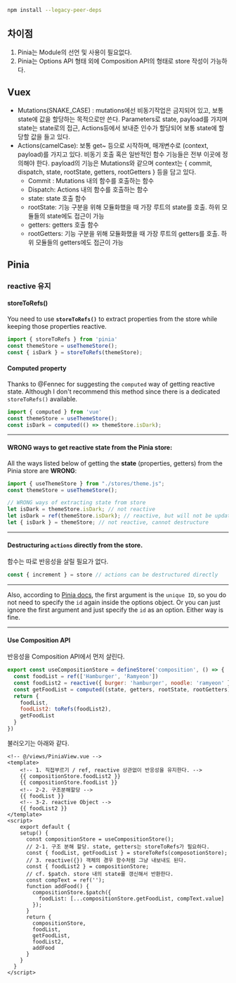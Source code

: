 ```bash
npm install --legacy-peer-deps
```

## 차이점
1. Pinia는 Module의 선언 및 사용이 필요없다.
2. Pinia는 Options API 형태 외에 Composition API의 형태로 store 작성이 가능하다.



## Vuex

- Mutations(SNAKE_CASE) : mutations에선 비동기작업은 금지되어 있고, 보통 state에 값을 할당하는 목적으로만 쓴다. Parameters로 state, payload를 가지며 state는 state로의 접근, Actions등에서 보내준 인수가 할당되어 보통 state에 할당할 값을 들고 있다.
- Actions(camelCase): 보통 get~ 등으로 시작하며, 매개변수로 (context, payload)를 가지고 있다. 비동기 호출 혹은 일반적인 함수 기능들은 전부 이곳에 정의해야 한다. payload의 기능은 Mutations와 같으며 context는 { commit, dispatch, state, rootState, getters, rootGetters } 등을 담고 있다.
  - Commit : Mutations 내의 함수를 호출하는 함수
  - Dispatch: Actions 내의 함수를 호출하는 함수
  - state: state 호출 함수
  - rootState: 기능 구분을 위해 모듈화했을 때 가장 루트의 state를 호출. 하위 모듈들의 state에도 접근이 가능
  - getters: getters 호출 함수
  - rootGetters:  기능 구분을 위해 모듈화했을 때 가장 루트의 getters를 호출. 하위 모듈들의 getters에도 접근이 가능



## Pinia

### reactive 유지

#### storeToRefs()

You need to use **`storeToRefs()`** to extract properties from the store while keeping those properties reactive.

```js
import { storeToRefs } from 'pinia'
const themeStore = useThemeStore();
const { isDark } = storeToRefs(themeStore);
```

#### Computed property

Thanks to @Fennec for suggesting the `computed` way of getting reactive state. Although I don't recommend this method since there is a dedicated `storeToRefs()` available.

```js
import { computed } from 'vue'
const themeStore = useThemeStore();
const isDark = computed(() => themeStore.isDark);
```

------

#### WRONG ways to get reactive state from the Pinia store:

All the ways listed below of getting the **state** (properties, getters) from the Pinia store are **WRONG**:

```js
import { useThemeStore } from "./stores/theme.js";
const themeStore = useThemeStore();

// WRONG ways of extracting state from store
let isDark = themeStore.isDark; // not reactive
let isDark = ref(themeStore.isDark); // reactive, but will not be updated with the store
let { isDark } = themeStore; // not reactive, cannot destructure
```

------

#### Destructuring `actions` directly from the store.

함수는 따로 반응성을 살릴 필요가 없다.

```js
const { increment } = store // actions can be destructured directly
```

------

Also, according to [Pinia docs](https://pinia.vuejs.org/core-concepts/), the first argument is the `unique ID`, so you do not need to specify the `id` again inside the options object. Or you can just ignore the first argument and just specify the `id` as an option. Either way is fine.

---

#### Use Composition API

반응성을 Composition API에서 먼저 살린다. 

```js
export const useCompositionStore = defineStore('composition', () => {
  const foodList = ref(['Hamburger', 'Ramyeon'])
  const foodList2 = reactive({ burger: 'hamburger', noodle: 'ramyeon' })
  const getFoodList = computed((state, getters, rootState, rootGetters) => foodList.value)
  return {
    foodList,
    foodList2: toRefs(foodList2),
    getFoodList
  }
})
```

불러오기는 아래와 같다.

```vue
<!-- @/views/PiniaView.vue -->
<template>
	<!-- 1. 직접부르기 / ref, reactive 상관없이 반응성을 유지한다. -->
	{{ compositionStore.foodList2 }}
	{{ compositionStore.foodList }}
	<!-- 2-2. 구조분해할당 -->
	{{ foodList }}
	<!-- 3-2. reactive Object -->
	{{ foodList2 }}
</template>
<script>
	export default {
    setup() {
      const compositionStore = useCompositionStore();
      // 2-1. 구조 분해 할당. state, getters는 storeToRefs가 필요하다.
      const { foodList, getFoodList } = storeToRefs(composotionStore);
      // 3. reactive({}) 객체의 경우 함수처럼 그냥 내보내도 된다.
      const { foodList2 } = compositionStore;
      // cf. $patch. store 내의 state를 갱신해서 반환한다.
      const compText = ref('');
      function addFood() {
        compositionStore.$patch({
          foodList: [...compositionStore.getFoodList, compText.value]
        });
      }
      return {
        compositionStore,
        foodList,
        getFoodList,
        foodList2,
        addFood
      }
    }
  }
</script>
```

